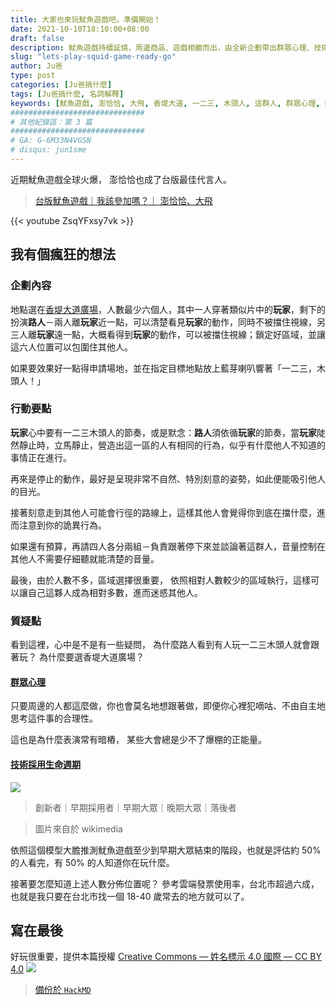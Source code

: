 ```yaml
---
title: 大家也來玩魷魚遊戲吧，準備開始！
date: 2021-10-10T18:10:00+08:00
draft: false
description: 魷魚遊戲持續延燒，周邊商品、遊戲相繼而出，由全新企劃帶出群眾心理、技術採用生命週期的概念。
slug: "lets-play-squid-game-ready-go"
author: Ju爸
type: post
categories: [Ju爸搞什麼]
tags: [Ju爸搞什麼, 名詞解釋]
keywords: [魷魚遊戲, 澎恰恰, 大飛, 香堤大道, 一二三, 木頭人, 這群人, 群眾心理, 暗樁, 正能量, 技術採用生命週期, 創新者, 早期採用者, 早期大眾, 晚期大眾, 落後者, 雲端發票, 擋什麼, 質疑點]
##############################
# 其他紀錄區：第 3 篇
##############################
# GA: G-6M33N4VGSN
# disqus: jun1sme
---
```


近期魷魚遊戲全球火爆，
澎恰恰也成了台版最佳代言人。

> [台版魷魚遊戲｜我該參加嗎？｜ 澎恰恰、大飛](https://youtu.be/ZsqYFxsy7vk)

{{< youtube ZsqYFxsy7vk >}}

## 我有個瘋狂的想法
### 企劃內容
地點選在<u>香堤大道廣場</u>，人數最少六個人，其中一人穿著類似片中的**玩家**，剩下的扮演**路人**－兩人離**玩家**近一點，可以清楚看見**玩家**的動作，同時不被擋住視線，另三人離**玩家**遠一點，大概看得到**玩家**的動作，可以被擋住視線；鎖定好區域，並讓這六人位置可以包圍住其他人。

如果要效果好一點得申請場地，並在指定目標地點放上藍芽喇叭響著「一二三，木頭人！」

### 行動要點
**玩家**心中要有一二三木頭人的節奏，或是默念：**路人**須依循**玩家**的節奏，當**玩家**陡然靜止時，立馬靜止，營造出這一區的人有相同的行為，似乎有什麼他人不知道的事情正在進行。

再來是停止的動作，最好是呈現非常不自然、特別刻意的姿勢，如此便能吸引他人的目光。

接著刻意走到其他人可能會行徑的路線上，這樣其他人會覺得你到底在擋什麼，進而注意到你的詭異行為。

如果還有預算，再請四人各分兩組－負責跟著停下來並談論著這群人，音量控制在其他人不需要仔細聽就能清楚的音量。

最後，由於人數不多，區域選擇很重要，
依照相對人數較少的區域執行，這樣可以讓自己這夥人成為相對多數，進而迷惑其他人。

### 質疑點
看到這裡，心中是不是有一些疑問，
為什麼路人看到有人玩一二三木頭人就會跟著玩？
為什麼要選香堤大道廣場？

#### [群眾心理](https://zh.wikipedia.org/wiki/%E7%BE%A4%E7%9C%BE%E5%BF%83%E7%90%86%E5%AD%B8)
只要周邊的人都這麼做，你也會莫名地想跟著做，即便你心裡犯嘀咕、不由自主地思考這件事的合理性。

這也是為什麼表演常有暗樁，
某些大會總是少不了爆棚的正能量。

#### [技術採用生命週期](https://en.wikipedia.org/wiki/Technology_adoption_life_cycle)

![](https://upload.wikimedia.org/wikipedia/en/4/45/DiffusionOfInnovation.png)
> 創新者｜早期採用者｜早期大眾｜晚期大眾｜落後者

> 圖片來自於 wikimedia

依照這個模型大膽推測魷魚遊戲至少到早期大眾結束的階段，也就是評估約 50% 的人看完，有 50% 的人知道你在玩什麼。

接著要怎麼知道上述人數分佈位置呢？
參考雲端發票使用率，台北市超過六成，
也就是我只要在台北市找一個 18-40 歲常去的地方就可以了。

## 寫在最後
好玩很重要，提供本篇授權 [Creative Commons — 姓名標示 4.0 國際 — CC BY 4.0](https://creativecommons.org/licenses/by/4.0/deed.zh_TW)
![](https://upload.wikimedia.org/wikipedia/commons/1/16/CC-BY_icon.svg)

> [備份於 `HackMD`](https://hackmd.io/@Jun1sMe/B1y_AQPNt)
<!--

# 文宣
-->